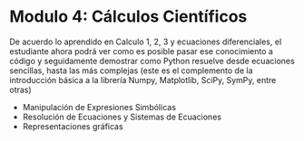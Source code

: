 # **Modulo 4: Cálculos Científicos**

De acuerdo lo aprendido en Calculo 1, 2, 3 y ecuaciones diferenciales, el estudiante ahora podrá ver como es posible pasar ese conocimiento a código y seguidamente demostrar como Python resuelve desde ecuaciones sencillas, hasta las más complejas (este es el complemento de la introducción básica a la librería Numpy, Matplotlib, SciPy, SymPy, entre otras)
- Manipulación de Expresiones Simbólicas
- Resolución de Ecuaciones y Sistemas de Ecuaciones
- Representaciones gráficas
